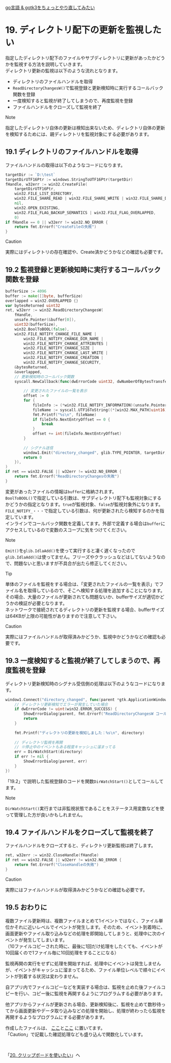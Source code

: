 [go言語 & gotk3をちょっとやり直してみたい](../../README.md#go%E8%A8%80%E8%AA%9Egotk3%E3%82%92%E3%81%A1%E3%82%87%E3%81%A3%E3%81%A8%E3%82%84%E3%82%8A%E7%9B%B4%E3%81%97%E3%81%A6%E3%81%BF%E3%81%9F%E3%81%84)  

# 19. ディレクトリ配下の更新を監視したい  

指定したディレクトリ配下のファイルやサブディレクトリに更新があったかどうかを監視する方法を説明していきます。  
ディレクトリ更新の監視は以下のような流れとなります。  

- ディレクトリのファイルハンドルを取得  
- `ReadDirectoryChangesW()`で監視登録と更新検知時に実行するコールバック関数を登録  
- 一度検知すると監視が終了してしまうので、再度監視を登録  
- ファイルハンドルをクローズして監視を終了  

> [!NOTE]  
> 指定したディレクトリ自体の更新は検知出来ないため、ディレクトリ自体の更新を検知するためには、親ディレクトリを監視対象にする必要があります。  

## 19.1 ディレクトリのファイルハンドルを取得  

ファイルハンドルの取得は以下のようなコードになります。  

```go
targetDir := `D:\test`
targetDirUTF16Ptr := windows.StringToUTF16Ptr(targetDir)
fHandle, w32err := win32.CreateFile(
	targetDirUTF16Ptr,
	win32.FILE_LIST_DIRECTORY,
	win32.FILE_SHARE_READ | win32.FILE_SHARE_WRITE | win32.FILE_SHARE_DELETE,
	nil,
	win32.OPEN_EXISTING,
	win32.FILE_FLAG_BACKUP_SEMANTICS | win32.FILE_FLAG_OVERLAPPED,
	0)
if fHandle == 0 || w32err != win32.NO_ERROR {
	return fmt.Errorf("CreateFileの失敗")
}
```

> [!CAUTION]  
> 実際にはディレクトリの存在確認や、Create済かどうかなどの確認も必要です。  

## 19.2 監視登録と更新検知時に実行するコールバック関数を登録  

```go
bufferSize := 4096
buffer := make([]byte, bufferSize)
overlapped = win32.OVERLAPPED {}
var bytesReturned uint32
ret, w32err := win32.ReadDirectoryChangesW(
	fHandle,
	unsafe.Pointer(&buffer[0]),
	uint32(bufferSize),
	win32.BoolToBOOL(false),
	win32.FILE_NOTIFY_CHANGE_FILE_NAME |
		win32.FILE_NOTIFY_CHANGE_DIR_NAME |
		win32.FILE_NOTIFY_CHANGE_ATTRIBUTES |
		win32.FILE_NOTIFY_CHANGE_SIZE |
		win32.FILE_NOTIFY_CHANGE_LAST_WRITE |
		win32.FILE_NOTIFY_CHANGE_CREATION |
		win32.FILE_NOTIFY_CHANGE_SECURITY,
	&bytesReturned,
	&overlapped,
	// 更新検知時のコールバック関数
	syscall.NewCallback(func(dwErrorCode uint32, dwNumberOfBytesTransfered uint32, lpOverlapped *win32.OVERLAPPED) uintptr {
		
		// 変更されたファイルの一覧を表示
		offset := 0
		for {
			fileInfo := (*win32.FILE_NOTIFY_INFORMATION)(unsafe.Pointer(&buffer[offset]))
			fileName := syscall.UTF16ToString((*[win32.MAX_PATH]uint16)(unsafe.Pointer(&fileInfo.FileName[0]))[:fileInfo.FileNameLength / 2])
			fmt.Printf("%s\n", fileName)
			if fileInfo.NextEntryOffset == 0 {
				break
			}
			offset += int(fileInfo.NextEntryOffset)
		}
		
		// シグナル送信
		window1.Emit("directory_changed", glib.TYPE_POINTER, targetDir, uint(dwErrorCode))
		return 0
	}),
)
if ret == win32.FALSE || w32err != win32.NO_ERROR {
	return fmt.Errorf("ReadDirectoryChangesの失敗")
}
```

変更があったファイルの情報は`buffer`に格納されます。  
`BoolToBOOL()`で指定している引数は、サブディレクトリ配下も監視対象にするかどうかの指定となります。`true`が監視対象、`false`が監視対象外になります。  
`FILE_NOTIFY_・・・`で指定している引数は、何が更新されたら検知するのかを指定しています。  
インラインでコールバック関数を定義してます。外部で定義する場合は`buffer`にアクセスしているので変数のスコープに気をつけてください。  



> [!NOTE]  
> `Emit()`を`glib.IdlaAdd()`を使って実行すると凄く遅くなったので`glib.IdlaAdd()`は使ってません。フリーズやクラッシュなどはしてないようなので、問題ないと思いますが不具合が出たら修正してください。  

> [!TIP]  
> 単体のファイルを監視をする場合は、「変更されたファイルの一覧を表示」でファイル名を取得しているので、そこへ検知する処理を追加することになります。その場合、大量のファイルが更新されても問題ないか、bufferサイズが適切かどうかの検証が必要となります。  
> ネットワークで接続されてるディレクトリの更新を監視する場合、bufferサイズは64KBが上限の可能性がありますので注意して下さい。  

> [!CAUTION]  
> 実際にはファイルハンドルが取得済みかどうか、監視中かどうかなどの確認も必要です。  

## 19.3 一度検知すると監視が終了してしまうので、再度監視を登録  

ディレクトリ更新検知時のシグナル受信側の処理は以下のようなコードになります。  

```go
window1.Connect("directory_changed", func(parent *gtk.ApplicationWindow, directory string, dwErrorCode uint) {
	// ディレクトリ更新検知でエラーが発生していた場合
	if dwErrorCode != uint(win32.ERROR_SUCCESS) {
		ShowErrorDialog(parent, fmt.Errorf("ReadDirectoryChangesW コールバックエラー: %v", dwErrorCode))
		return
	}
	
	fmt.Printf("ディレクトリの更新を検知しました：%s\n", directory)
	
	// ディレクトリ監視を再開
	// ※停止中のイベントもある程度キャッシュに溜まってる
	err = DirWatchStart(directory)
	if err != nil {
		ShowErrorDialog(parent, err)
	}
})
```

「19.2」で説明した監視登録のコードを関数`DirWatchStart()`としてコールしてます。  

> [!NOTE]  
> `DirWatchStart()`実行までは非監視状態であることをステータス用変数などを使って管理した方が良いかもしれません。  

## 19.4 ファイルハンドルをクローズして監視を終了  

ファイルハンドルをクローズすると、ディレクトリ更新監視は終了します。  

```go
ret, w32err := win32.CloseHandle(fHandle)
if ret == win32.FALSE || w32err != win32.NO_ERROR {
	return fmt.Errorf("CloseHandleの失敗")
}
```

> [!CAUTION]  
> 実際にはファイルハンドルが取得済みかどうかなどの確認も必要です。  

## 19.5 おわりに  

複数ファイル更新時は、複数ファイルまとめて1イベントではなく、ファイル単位かそれに近いレベルでイベントが発生します。そのため、イベント到着時に、画面更新やファイル取り込みなどの処理を即開始してしまうと、処理中に次のイベントが発生してしまいます。  
（10ファイルコピーされた時に、最後に1回だけ処理をしたくても、イベントが10回届くので1ファイル毎に10回処理をすることになる）  

監視再開の実行をせずに処理を開始すれば、処理中にイベントは発生しませんが、イベントがキャッシュに溜まってるため、ファイル単位レベルで順々にイベントが到着する状況は変わりません。  

自アプリ内でファイルコピーなどを実装する場合は、監視を止めた後ファイルコピーを行い、コピー後に監視を再開するようにプログラムする必要があります。  

他アプリからファイルが更新される場合、更新検知後に、監視を止めて数秒待ってから画面更新やデータ取り込みなどの処理を開始し、処理が終わったら監視を再開するようなプログラムにする必要があります。  

作成したファイルは、
[ここ](19_SimpleWindow_directory.go)と[ここ](19_library.go)
に置いてます。   
「Caution」で記載した確認処理なども盛り込んで関数化しています。  

</br>

「[20. クリップボードを使いたい](../20/README.md)」へ
